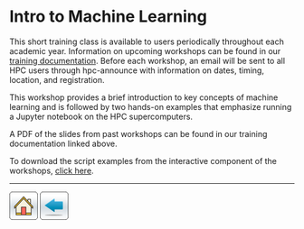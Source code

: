 # Intro to Machine Learning

This short training class is available to users periodically throughout each academic year. Information on upcoming workshops can be found in our [training documentation](https://public.confluence.arizona.edu/display/UAHPC/Training). Before each workshop, an email will be sent to all HPC users through hpc-announce with information on dates, timing, location, and registration.

This workshop provides a brief introduction to key concepts of machine learning and is followed by two hands-on examples that emphasize running a Jupyter notebook on the HPC supercomputers. 

A PDF of the slides from past workshops can be found in our training documentation linked above. 

To download the script examples from the interactive component of the workshops, [click here](intro-to-ML.tar.gz).

*****
[![](/Images/home.png)](https://ua-researchcomputing-hpc.github.io/) 
[![](/Images/back.png)](../)

